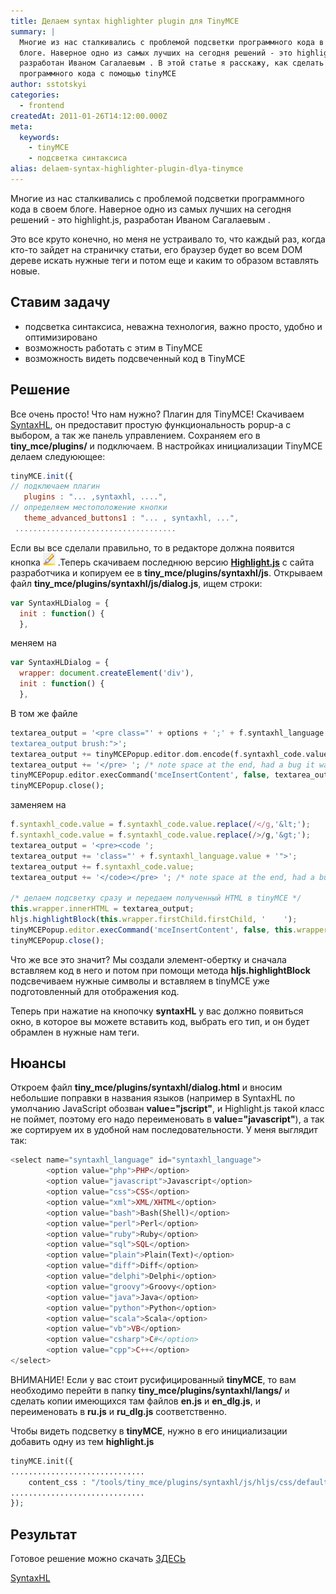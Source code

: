 ```yaml
---
title: Делаем syntax highlighter plugin для TinyMCE
summary: |
  Многие из нас сталкивались с проблемой подсветки программного кода в своем
  блоге. Наверное одно из самых лучших на сегодня решений - это highlight.js,
  разработан Иваном Сагалаевым . В этой статье я расскажу, как сделать подсветку
  программного кода с помощью tinyMCE
author: sstotskyi
categories:
  - frontend
createdAt: 2011-01-26T14:12:00.000Z
meta:
  keywords:
    - tinyMCE
    - подсветка синтаксиса
alias: delaem-syntax-highlighter-plugin-dlya-tinymce
---
```


Многие из нас сталкивались с проблемой подсветки программного кода в своем блоге. Наверное одно из самых лучших на сегодня решений - это highlight.js, разработан Иваном Сагалаевым .

Это все круто конечно, но меня не устраивало то, что каждый раз, когда кто-то зайдет на страничку статьи, его браузер будет во всем DOM дереве искать нужные теги и потом еще и каким то образом вставлять новые.

## Ставим задачу

*   подсветка синтаксиса, неважна технология, важно просто, удобно и оптимизировано
*   возможность работать с этим в TinyMCE
*   возможность видеть подсвеченный код в TinyMCE

## Решение

Все очень просто! Что нам нужно? Плагин для TinyMCE! Скачиваем [SyntaxHL](http://github.com/RichGuk/syntaxhl), он предоставит простую функциональность popup-a с выбором, а так же панель управлением. Сохраняем его в **tiny\_mce/plugins/** и подключаем. В настройках инициализации TinyMCE делаем следуюющее:

```javascript
tinyMCE.init({
// подключаем плагин
   plugins : "... ,syntaxhl, ....",
// определяем местоположение кнопки
   theme_advanced_buttons1 : "... , syntaxhl, ...",
 ....................................
```

Если вы все сделали правильно, то в редакторе должна появится кнопка [![highlight](./highlight.gif)](/media/tiny_images/highlight.gif "highlight") .Теперь скачиваем последнюю версию [**Highlight.js**](http://softwaremaniacs.org/soft/highlight/ru/download/)  с сайта разработчика и копируем ее в **tiny\_mce/plugins/syntaxhl/js**. Открываем файл **tiny\_mce/plugins/syntaxhl/js/dialog.js**, ищем строки:

```javascript
var SyntaxHLDialog = {
  init : function() {
  },
```

меняем на

```javascript
var SyntaxHLDialog = {
  wrapper: document.createElement('div'),
  init : function() {
  },
```

В том же файле

```php
textarea_output = '<pre class="' + options + ';' + f.syntaxhl_language.value += ';
textarea_output brush:">';
textarea_output += tinyMCEPopup.editor.dom.encode(f.syntaxhl_code.value);
textarea_output += '</pre> '; /* note space at the end, had a bug it was inserting twice? */
tinyMCEPopup.editor.execCommand('mceInsertContent', false, textarea_output);
tinyMCEPopup.close();
```

заменяем на

```javascript
f.syntaxhl_code.value = f.syntaxhl_code.value.replace(/</g,'&lt;');
f.syntaxhl_code.value = f.syntaxhl_code.value.replace(/>/g,'&gt;');
textarea_output = '<pre><code ';
textarea_output += 'class="' + f.syntaxhl_language.value + '">';
textarea_output += f.syntaxhl_code.value;
textarea_output += '</code></pre> '; /* note space at the end, had a bug it was inserting twice? */

/* делаем подсветку сразу и передаем полученный HTML в tinyMCE */
this.wrapper.innerHTML = textarea_output;
hljs.highlightBlock(this.wrapper.firstChild.firstChild, '    ');
tinyMCEPopup.editor.execCommand('mceInsertContent', false, this.wrapper.innerHTML);
tinyMCEPopup.close();
```

Что же все это значит? Мы создали элемент-обертку и сначала вставляем код в него и потом при помощи метода **hljs.highlightBlock** подсвечиваем нужные символы и вставляем в tinyMCE уже подготовленный для отображения код.

Теперь при нажатие на кнопочку **syntaxHL** у вас должно появиться окно, в которое вы можете вставить код, выбрать его тип, и он будет обрамлен в нужные нам теги.

## Нюансы

Откроем файл **tiny\_mce/plugins/syntaxhl/dialog.html** и вносим небольшие поправки в названия языков (например в SyntaxHL по умолчанию JavaScript обозван **value="jscript"**, и Highlight.js такой класс не поймет, поэтому его надо переименовать в **value="javascript"**), а так же сортируем их в удобной нам последовательности. У меня выглядит так:

```php
<select name="syntaxhl_language" id="syntaxhl_language">
        <option value="php">PHP</option>
        <option value="javascript">Javascript</option>
        <option value="css">CSS</option>
        <option value="xml">XML/XHTML</option>
        <option value="bash">Bash(Shell)</option>
        <option value="perl">Perl</option>
        <option value="ruby">Ruby</option>
        <option value="sql">SQL</option>
        <option value="plain">Plain(Text)</option>
        <option value="diff">Diff</option>
        <option value="delphi">Delphi</option>
        <option value="groovy">Groovy</option>
        <option value="java">Java</option>
        <option value="python">Python</option>
        <option value="scala">Scala</option>
        <option value="vb">VB</option>
        <option value="csharp">C#</option>
        <option value="cpp">C++</option>
</select>
```

ВНИМАНИЕ! Если у вас стоит русифицированный **tinyMCE**, то вам необходимо перейти в папку **tiny\_mce/plugins/syntaxhl/langs/** и сделать копии имеющихся там файлов **en.js** и **en\_dlg.js**, и переименовать в **ru.js** и **ru\_dlg.js** соответственно.

Чтобы видеть подсветку в **tinyMCE**, нужно в его инициализации добавить одну из тем **highlight.js**

```php
tinyMCE.init({
..............................
    content_css : "/tools/tiny_mce/plugins/syntaxhl/js/hljs/css/default.css",
..............................
});
```

## Результат

Готовое решение можно скачать [ЗДЕСЬ](./syntaxhl.zip)

[SyntaxHL](http://github.com/RichGuk/syntaxhl)